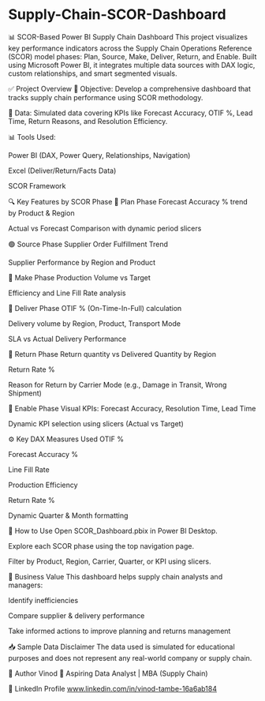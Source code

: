# Supply-Chain-SCOR-Dashboard
📊 SCOR-Based Power BI Supply Chain Dashboard
This project visualizes key performance indicators across the Supply Chain Operations Reference (SCOR) model phases: Plan, Source, Make, Deliver, Return, and Enable. Built using Microsoft Power BI, it integrates multiple data sources with DAX logic, custom relationships, and smart segmented visuals.

✅ Project Overview
📌 Objective: Develop a comprehensive dashboard that tracks supply chain performance using SCOR methodology.

📁 Data: Simulated data covering KPIs like Forecast Accuracy, OTIF %, Lead Time, Return Reasons, and Resolution Efficiency.

📊 Tools Used:

Power BI (DAX, Power Query, Relationships, Navigation)

Excel (Deliver/Return/Facts Data)

SCOR Framework

🔍 Key Features by SCOR Phase
🔷 Plan Phase
Forecast Accuracy % trend by Product & Region

Actual vs Forecast Comparison with dynamic period slicers

🟢 Source Phase
Supplier Order Fulfillment Trend

Supplier Performance by Region and Product

🔨 Make Phase
Production Volume vs Target

Efficiency and Line Fill Rate analysis

🚚 Deliver Phase
OTIF % (On-Time-In-Full) calculation

Delivery volume by Region, Product, Transport Mode

SLA vs Actual Delivery Performance

🔁 Return Phase
Return quantity vs Delivered Quantity by Region

Return Rate %

Reason for Return by Carrier Mode (e.g., Damage in Transit, Wrong Shipment)

🔐 Enable Phase
Visual KPIs: Forecast Accuracy, Resolution Time, Lead Time

Dynamic KPI selection using slicers (Actual vs Target)


⚙️ Key DAX Measures Used
OTIF %

Forecast Accuracy %

Line Fill Rate

Production Efficiency

Return Rate %

Dynamic Quarter & Month formatting

📌 How to Use
Open SCOR_Dashboard.pbix in Power BI Desktop.

Explore each SCOR phase using the top navigation page.

Filter by Product, Region, Carrier, Quarter, or KPI using slicers.

🧠 Business Value
This dashboard helps supply chain analysts and managers:

Identify inefficiencies

Compare supplier & delivery performance

Take informed actions to improve planning and returns management


📥 Sample Data Disclaimer
The data used is simulated for educational purposes and does not represent any real-world company or supply chain.

💼 Author
Vinod
📍 Aspiring Data Analyst | MBA (Supply Chain)

🔗 LinkedIn Profile www.linkedin.com/in/vinod-tambe-16a6ab184




